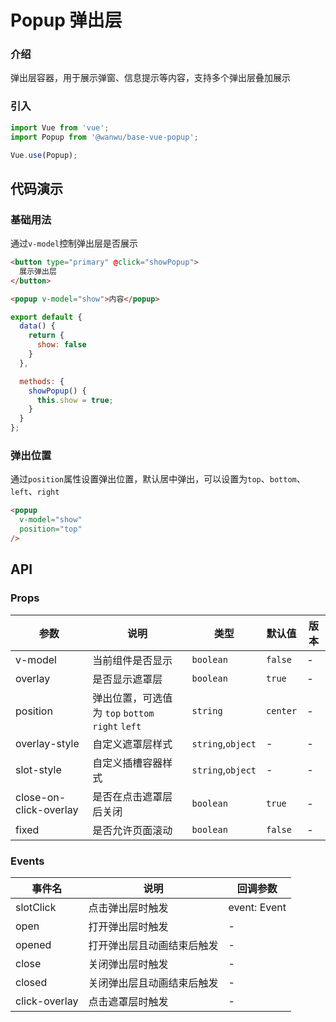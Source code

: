 # Popup 弹出层

### 介绍

弹出层容器，用于展示弹窗、信息提示等内容，支持多个弹出层叠加展示

### 引入

``` javascript
import Vue from 'vue';
import Popup from '@wanwu/base-vue-popup';

Vue.use(Popup);
```

## 代码演示

### 基础用法

通过`v-model`控制弹出层是否展示

```html
<button type="primary" @click="showPopup">
  展示弹出层
</button>

<popup v-model="show">内容</popup>
```

```javascript
export default {
  data() {
    return {
      show: false
    }
  },

  methods: {
    showPopup() {
      this.show = true;
    }
  }
};
```

### 弹出位置

通过`position`属性设置弹出位置，默认居中弹出，可以设置为`top`、`bottom`、`left`、`right`

```html
<popup
  v-model="show"
  position="top"
/>
```


## API

### Props

| 参数 | 说明 | 类型 | 默认值 | 版本 |
|------|------|------|------|------|
| v-model | 当前组件是否显示 | `boolean` | `false` | - |
| overlay | 是否显示遮罩层 | `boolean` | `true` | - |
| position | 弹出位置，可选值为 `top` `bottom` `right` `left` | `string` | `center` | - |
| overlay-style | 自定义遮罩层样式 | `string`,`object` | - | - |
| slot-style | 自定义插槽容器样式 | `string`,`object` | - | - |
| close-on-click-overlay | 是否在点击遮罩层后关闭 | `boolean` | `true` | - |
| fixed | 是否允许页面滚动 | `boolean` | `false` | - |

### Events

| 事件名 | 说明 | 回调参数 |
|------|------|------|
| slotClick | 点击弹出层时触发 | event: Event |
| open | 打开弹出层时触发 | - |
| opened | 打开弹出层且动画结束后触发 | - |
| close | 关闭弹出层时触发 | - |
| closed | 关闭弹出层且动画结束后触发 | - |
| click-overlay | 点击遮罩层时触发 | - |
